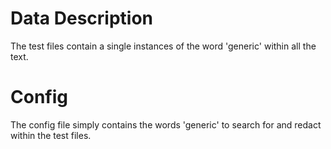 # Data Description


The test files contain a single instances of the word 'generic' within all the text.

# Config

The config file simply contains the words 'generic' to search for and redact within the test files.